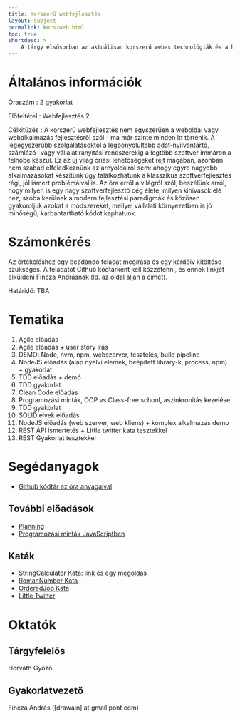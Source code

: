 ```yaml
---
title: Korszerű webfejlesztés
layout: subject
permalink: korszweb.html
toc: true
shortdesc: >
    A tárgy elsősorban az aktuálisan korszerű webes technológiák és a hozzájuk kapcsolódó fejlesztési módszertanok megismertetését célozza meg. A hallgatók a gyorsan változó webes világ aktuális tendenciáival és eszközeivel ismerkedhetnek meg úgy, hogy közben az is cél, hogy csoportosan dolgozva komplex, ugyanakkor skálázható, érthető, karbantartható kódot írjanak.
---
```


# Általános információk

Óraszám
: 2 gyakorlat

Előfeltétel
: Webfejlesztés 2.

Célkitűzés
: A korszerű webfejlesztés nem egyszerűen a weboldal vagy webalkalmazás fejlesztésről szól - ma már szinte minden itt történik. A legegyszerűbb szolgálatásoktól a legbonyolultabb adat-nyilvántartó, számlázó- vagy vállalatirányítási rendszerekig a legtöbb szoftver immáron a felhőbe készül. Ez az új világ óriási lehetőségeket rejt magában, azonban nem szabad elfeledkeznünk az árnyoldalról sem: ahogy egyre nagyobb alkalmazásokat készítünk úgy találkozhatunk a klasszikus szoftverfejlesztés régi, jól ismert problémáival is. Az óra erről a világról szól, beszélünk arról, hogy milyen is egy nagy szoftverfejlesztő cég élete, milyen kihívások elé néz, szóba kerülnek a modern fejlesztési paradigmák és közösen gyakoroljuk azokat a módszereket, mellyel vállalati környezetben is jó minőségű, karbantartható kódot kaphatunk.

# Számonkérés

Az értékeléshez egy beadandó feladat megírása és egy kérdőív kitöltése szükséges. A feladatot Github kódtárként kell közzétenni, és ennek linkjét elküldeni Fincza Andrásnak (ld. az oldal alján a címét).

Határidő: TBA

# Tematika

1. Agile előadás
2. Agile előadás + user story írás
3. DEMO: Node, nvm, npm, webszerver, tesztelés, build pipeline
4. NodeJS előadás (alap nyelvi elemek, beépített library-k, process, npm) + gyakorlat
5. TDD előadás + demó
6. TDD gyakorlat
7. Clean Code előadás
8. Programozási minták, OOP vs Class-free school, aszinkronitás kezelése
9. TDD gyakorlat
10. SOLID elvek előadás
11. NodeJS előadás (web szerver, web kliens) + komplex alkalmazas demo
12. REST API ismertetés + Little twitter kata tesztekkel
13. REST Gyakorlat tesztekkel

# Segédanyagok

* [Github kódtár az óra anyagaival](https://github.com/drawain/node-school)

## További előadások

* [Planning](https://elte-planning.herokuapp.com)
* [Programozási minták JavaScriptben](https://elte-programozasi-mintak.herokuapp.com)

## Katák

* StringCalculator Kata: [link](http://osherove.com/tdd-kata-1) és egy [megoldás](https://github.com/drawain/string-calculator-kata)
* [RomanNumber Kata](http://agilekatas.co.uk/katas/romannumerals-kata)
* [OrderedJob Kata](https://github.com/drawain/ordered-job-kata)
* [Little Twitter](https://docs.google.com/document/d/12iowG9F3kgAEOXxIMW6Bsq53QQMl87JYtGMWbn4ch9M/edit)

# Oktatók

## Tárgyfelelős

Horváth Győző

## Gyakorlatvezető

Fincza András ([drawain] at gmail pont com)